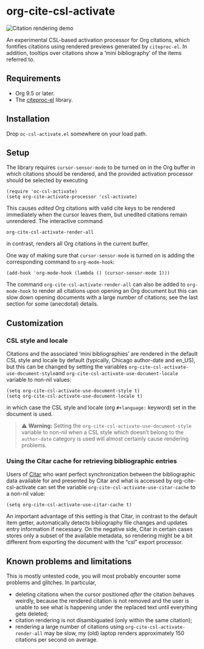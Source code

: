 # org-cite-csl-activate

![Citation rendering demo](demo.gif)

An experimental CSL-based activation processor for Org citations, which
fontifies citations using rendered previews generated by `citeproc-el`. In
addition, tooltips over citations show a ‘mini bibliography’ of the items
referred to.

## Requirements

+ Org 9.5 or later.
+ The [citeproc-el](https://github.com/andras-simonyi/citeproc-el) library.

## Installation

Drop `oc-csl-activate.el` somewhere on your load path.

## Setup

The library requires `cursor-sensor-mode` to be turned on in the Org buffer in
which citations should be rendered, and the provided activation processor should
be selected by executing

``` emacs-lisp
(require 'oc-csl-activate)
(setq org-cite-activate-processor 'csl-activate)
```

This causes _edited_ Org citations with valid cite keys to be rendered
immediately when the cursor leaves them, but unedited citations remain
unrendered. The interactive command

``` emacs-lisp
org-cite-csl-activate-render-all
```

in contrast, renders all Org citations in the current buffer.

One way of making sure that `cursor-sensor-mode` is turned on is adding the
corresponding command to `org-mode-hook`:

``` emacs-lisp
(add-hook 'org-mode-hook (lambda () (cursor-sensor-mode 1)))
```

The command `org-cite-csl-activate-render-all` can also be added to
`org-mode-hook` to render all citations upon opening an Org document but this
can slow down opening documents with a large number of citations; see the last
section for some (anecdotal) details.

## Customization

### CSL style and locale

Citations and the associated ‘mini bibliographies’ are rendered in the default
CSL style and locale by default (typically, Chicago author-date and en_US), but this can be changed
by setting the variables `org-cite-csl-activate-use-document-style`and `org-cite-csl-activate-use-document-locale` variable to non-nil values:

``` emacs-lisp
(setq org-cite-csl-activate-use-document-style t)
(setq org-cite-csl-activate-use-document-locale t)
```

in which case the CSL style and locale (org `#+language:` keyword) set in the document is used.

> :warning: **Warning:** Setting the `org-cite-csl-activate-use-document-style` variable to non-nil when a CSL style which doesn’t belong to the `author-date` category is used will almost certainly cause rendering problems.

### Using the Citar cache for retrieving bibliographic entries

Users of [Citar](https://github.com/emacs-citar/citar) who want perfect
synchronization between the bibliographic data available for and presented by
Citar and what is accessed by org-cite-csl-activate can set the variable
`org-cite-csl-activate-use-citar-cache` to a non-nil value:

``` emacs-lisp
(setq org-cite-csl-activate-use-citar-cache t)
```

An important advantage of this setting is that Citar, in contrast to the default
item getter, automatically detects bibliography file changes and updates entry
information if necessary. On the negative side, Citar in certain cases stores
only a subset of the available metadata, so rendering might be a bit different
from exporting the document with the “csl” export processor.

## Known problems and limitations
This is mostly untested code, you will most probably encounter some problems and
glitches. In particular,

+ deleting citations when the cursor positioned _after_ the citation behaves
  weirdly, because the rendered citation is not removed and the user is unable
  to see what is happening under the replaced text until everything gets deleted;
+ citation rendering is not disambiguated (only within the same citation);
+ rendering a large number of citations using `org-cite-csl-activate-render-all`
  may be slow, my (old) laptop renders approximately 150 citations per second on
  average.





